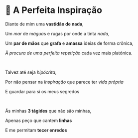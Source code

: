 # 🧵 A Perfeita Inspiração

Diante de mim uma **vastidão de nada**,

Um *mar* de m*água*s e rugas por onde a tinta *nada*,

Um **par de mãos** que **grafa** e **amassa** ideias de forma crônica,

*À procura de uma perfeita repetição* cada vez mais platónica.

<br>

Talvez até seja *hipócrita*,

Por não pensar na *Inspiração* que parece ter *vida própria*

E guardar para si os meus segredos

<br>

Ás minhas **3 tágides** que não são minhas,

Apenas peço que cantem **linhas**

E me permitam **tecer enredos**

